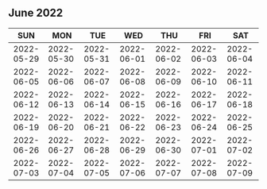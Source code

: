 ## June 2022

|         SUN          | MON                  | TUE                  | WED                  | THU                  | FRI                  | SAT                  |
|:--------------------:|----------------------|----------------------|----------------------|----------------------|----------------------|----------------------|
|     2022-05-29       | 2022-05-30           | 2022-05-31           | 2022-06-01           | 2022-06-02           | 2022-06-03           | 2022-06-04           |
|     2022-06-05       | 2022-06-06           | 2022-06-07           | 2022-06-08           | 2022-06-09           | 2022-06-10           | 2022-06-11           |
|     2022-06-12       | 2022-06-13           | 2022-06-14           | 2022-06-15           | 2022-06-16           | 2022-06-17           | 2022-06-18           |
|     2022-06-19       | 2022-06-20           | 2022-06-21           | 2022-06-22           | 2022-06-23           | 2022-06-24           | 2022-06-25           |
|     2022-06-26       | 2022-06-27           | 2022-06-28           | 2022-06-29           | 2022-06-30           | 2022-07-01           | 2022-07-02           |
|     2022-07-03       | 2022-07-04           | 2022-07-05           | 2022-07-06           | 2022-07-07           | 2022-07-08           | 2022-07-09           |